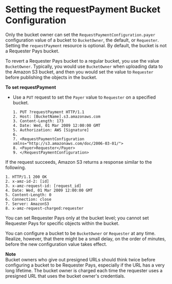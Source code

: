 # Setting the requestPayment Bucket Configuration<a name="RequesterPaysBucketConfiguration"></a>

Only the bucket owner can set the `RequestPaymentConfiguration.payer` configuration value of a bucket to `BucketOwner`, the default, or `Requester`\. Setting the `requestPayment` resource is optional\. By default, the bucket is not a Requester Pays bucket\.

To revert a Requester Pays bucket to a regular bucket, you use the value `BucketOwner`\. Typically, you would use `BucketOwner` when uploading data to the Amazon S3 bucket, and then you would set the value to `Requester` before publishing the objects in the bucket\.

**To set requestPayment**
+ Use a `PUT` request to set the `Payer` value to `Requester` on a specified bucket\.

  ```
  1. PUT ?requestPayment HTTP/1.1
  2. Host: [BucketName].s3.amazonaws.com
  3. Content-Length: 173
  4. Date: Wed, 01 Mar 2009 12:00:00 GMT
  5. Authorization: AWS [Signature]
  6. 
  7. <RequestPaymentConfiguration xmlns="http://s3.amazonaws.com/doc/2006-03-01/">
  8. <Payer>Requester</Payer>
  9. </RequestPaymentConfiguration>
  ```

If the request succeeds, Amazon S3 returns a response similar to the following\.

```
1. HTTP/1.1 200 OK
2. x-amz-id-2: [id]
3. x-amz-request-id: [request_id]
4. Date: Wed, 01 Mar 2009 12:00:00 GMT
5. Content-Length: 0
6. Connection: close
7. Server: AmazonS3
8. x-amz-request-charged:requester
```

You can set Requester Pays only at the bucket level; you cannot set Requester Pays for specific objects within the bucket\.

You can configure a bucket to be `BucketOwner` or `Requester` at any time\. Realize, however, that there might be a small delay, on the order of minutes, before the new configuration value takes effect\.

**Note**  
Bucket owners who give out presigned URLs should think twice before configuring a bucket to be Requester Pays, especially if the URL has a very long lifetime\. The bucket owner is charged each time the requester uses a presigned URL that uses the bucket owner's credentials\. 